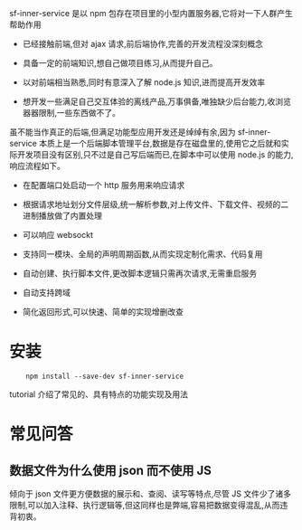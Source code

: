 sf-inner-service 是以 npm 包存在项目里的小型内置服务器,它将对一下人群产生帮助作用

- 已经接触前端,但对 ajax 请求,前后端协作,完善的开发流程没深刻概念

- 具备一定的前端知识,想自己做项目练习,从而提升自己。

- 以对前端相当熟悉,同时有意深入了解 node.js 知识,进而提高开发效率

- 想开发一些满足自己交互体验的离线产品,万事俱备,唯独缺少后台能力,收浏览器器限制,一些东西做不了。

虽不能当作真正的后端,但满足功能型应用开发还是绰绰有余,因为 sf-inner-service 本质上是一个后端脚本管理平台,数据是存在磁盘里的,使用它之后就和实际开发项目没有区别,只不过是自己写后端而已,在脚本中可以使用 node.js 的能力,响应流程如下。

- 在配置端口处启动一个 http 服务用来响应请求

- 根据请求地址划分文件层级,统一解析参数,对上传文件、下载文件、视频的二进制播放做了内置处理

- 可以响应 websockt

- 支持同一模块、全局的声明周期函数,从而实现定制化需求、代码复用

- 自动创建、执行脚本文件,更改脚本逻辑只需再次请求,无需重启服务

- 自动支持跨域

- 简化返回形式,可以快速、简单的实现增删改查

# 安装

```
    npm install --save-dev sf-inner-service

```

tutorial 介绍了常见的、具有特点的功能实现及用法

# 常见问答

## 数据文件为什么使用 json 而不使用 JS

倾向于 json 文件更方便数据的展示和、查阅、读写等特点,尽管 JS 文件少了诸多限制,可以加入注释、执行逻辑等,但这同样也是弊端,容易把数据变得混乱,从而违背初衷。
